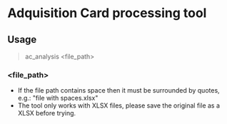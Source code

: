 # Adquisition Card processing tool

## Usage
> ac_analysis <file_path>

### <file_path> 
- If the file path contains space then it must be surrounded by quotes, e.g.: "file with spaces.xlsx"
- The tool only works with XLSX files, please save the original file as a XLSX before trying.

